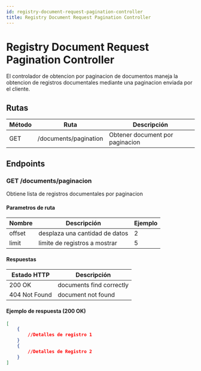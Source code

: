 ```yaml
---
id: registry-document-request-pagination-controller
title: Registry Document Request Pagination Controller
---
```


# Registry Document Request Pagination Controller

El controlador de obtencion por paginacion de documentos maneja la obtencion de registros documentales mediante una paginacion enviada por el cliente.

## Rutas

| Método | Ruta                | Descripción                |
| ------ | ------------------- | -------------------------- |
| GET   | /documents/pagination      | Obtener document por paginacion     |

## Endpoints

### GET /documents/paginacion

Obtiene lista de registros documentales por paginacion

#### Parametros de ruta

| Nombre | Descripción             | Ejemplo                       |
| ------ | ----------------------- | ----------------------------- |
| offset   | desplaza una cantidad de datos           | 2     |
| limit     | limite de registros a mostrar          | 5     |

#### Respuestas

| Estado HTTP                  | Descripción                        |
| ---------------------------- | ---------------------------------- |
| 200 OK                       | 	documents find correctly |
| 404 Not Found                | 	document not found |

#### Ejemplo de respuesta (200 OK)

```json
[
	{
		//Detalles de registro 1
	}
	{
		//Detalles de Registro 2
	}
]
